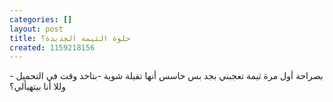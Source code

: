 ```yaml
---
categories: []
layout: post
title: حلوة الثيمة الجديدة؟
created: 1159218156
---
```

بصراحة أول مرة ثيمة تعجبني بجد بس حاسس أنها تقيلة شوية -بتاخد وقت في التحميل - وللا أنا بيتهيألي؟
